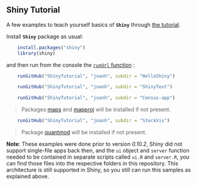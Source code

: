 ## Shiny Tutorial
A few examples to teach yourself basics of **`Shiny`** through [the tutorial](http://shiny.rstudio.com/tutorial/ "Shiny official site").

Install **`Shiny`** package as usual:

``` R
    install.packages("shiny")
    library(shiny)
```
and then run from the console the [`runUrl` function](https://shiny.rstudio.com/reference/shiny/latest/runUrl.html) :
``` R
    runGitHub("ShinyTutorial", "joanh", subdir = "HelloShiny")
```
``` R
    runGitHub("ShinyTutorial", "joanh", subdir = "ShinyText")
```
``` R
    runGitHub("ShinyTutorial", "joanh", subdir = "Census-app")
```
>Packages [maps](https://cran.r-project.org/web/packages/maps/index.html) and [mapproj](https://cran.r-project.org/web/packages/mapproj/index.html) will be installed if not present.

``` R
    runGitHub("ShinyTutorial", "joanh", subdir = "StockVis")
```
>Package [quantmod](https://cran.r-project.org/web/packages/quantmod/index.html) will be installed if not present.

**Note**: These examples were done prior to version *0.10.2*, Shiny did not support single-file apps back then, and the `ui` object and `server` function needed to be contained in separate scripts called `ui.R` and `server.R`, you can find those files into the respective folders in this repository. This architecture is still supported in Shiny, so you still can run this samples as explained above.